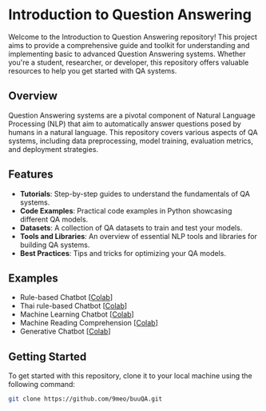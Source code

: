 # Introduction to Question Answering

Welcome to the Introduction to Question Answering repository! This project aims to provide a comprehensive guide and toolkit for understanding and implementing basic to advanced Question Answering systems. Whether you're a student, researcher, or developer, this repository offers valuable resources to help you get started with QA systems.

## Overview

Question Answering systems are a pivotal component of Natural Language Processing (NLP) that aim to automatically answer questions posed by humans in a natural language. This repository covers various aspects of QA systems, including data preprocessing, model training, evaluation metrics, and deployment strategies.

## Features

- **Tutorials**: Step-by-step guides to understand the fundamentals of QA systems.
- **Code Examples**: Practical code examples in Python showcasing different QA models.
- **Datasets**: A collection of QA datasets to train and test your models.
- **Tools and Libraries**: An overview of essential NLP tools and libraries for building QA systems.
- **Best Practices**: Tips and tricks for optimizing your QA models.

## Examples
- Rule-based Chatbot [[Colab](https://colab.research.google.com/github/9meo/buuQA/blob/main/code/Rule_based_Chatbot.ipynb)]
- Thai rule-based Chatbot [[Colab](https://colab.research.google.com/github/9meo/buuQA/blob/main/code/Thai_rule_based_chatbot.ipynb)]
- Machine Learning Chatbot [[Colab](https://colab.research.google.com/github/9meo/buuQA/blob/main/code/ML_Chatbot.ipynb)]
- Machine Reading Comprehension [[Colab](https://colab.research.google.com/github/9meo/buuQA/blob/main/code/Question_Answer_using_pipeline.ipynb)]
- Generative Chatbot [[Colab](https://colab.research.google.com/github/9meo/buuQA/blob/main/code/Generative_AI.ipynb)]

## Getting Started

To get started with this repository, clone it to your local machine using the following command:

```bash
git clone https://github.com/9meo/buuQA.git
